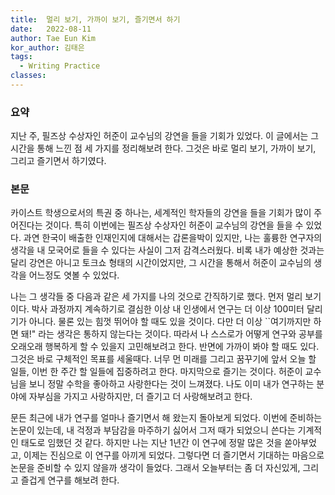 ```yaml
---
title:  멀리 보기, 가까이 보기, 즐기면서 하기
date:   2022-08-11
author: Tae Eun Kim
kor_author: 김태은
tags:
  - Writing Practice
classes: 
---
```


### 요약
지난 주, 필즈상 수상자인 허준이 교수님의 강연을 들을 기회가 있었다. 이 글에서는 그 시간을 통해 느낀 점 세 가지를 정리해보려 한다. 그것은 바로 멀리 보기, 가까이 보기, 그리고 즐기면서 하기였다.

### 본문
카이스트 학생으로서의 특권 중 하나는, 세계적인 학자들의 강연을 들을 기회가 많이 주어진다는 것이다. 특히 이번에는 필즈상 수상자인 허준이 교수님의 강연을 들을 수 있었다. 과연 한국이 배출한 인재인지에 대해서는 갑론을박이 있지만, 나는 훌륭한 연구자의 생각을 내 모국어로 들을 수 있다는 사실이 그저 감격스러웠다. 비록 내가 예상한 것과는 달리 강연은 아니고 토크쇼 형태의 시간이었지만, 그 시간을 통해서 허준이 교수님의 생각을 어느정도 엿볼 수 있었다.

나는 그 생각들 중 다음과 같은 세 가지를 나의 것으로 간직하기로 했다. 먼저 멀리 보기이다. 박사 과정까지 계속하기로 결심한 이상 내 인생에서 연구는 더 이상 100미터 달리기가 아니다. 물론 있는 힘껏 뛰어야 할 때도 있을 것이다. 다만 더 이상 ``여기까지만 하면 돼!" 라는 생각은 통하지 않는다는 것이다. 따라서 나 스스로가 어떻게 연구와 공부를 오래오래 행복하게 할 수 있을지 고민해보려고 한다. 반면에 가까이 봐야 할 때도 있다. 그것은 바로 구체적인 목표를 세울때다. 너무 먼 미래를 그리고 꿈꾸기에 앞서 오늘 할 일들, 이번 한 주간 할 일들에 집중하려고 한다. 마지막으로 즐기는 것이다. 허준이 교수님을 보니 정말 수학을 좋아하고 사랑한다는 것이 느껴졌다. 나도 이미 내가 연구하는 분야에 자부심을 가지고 사랑하지만, 더 즐기고 더 사랑해보려고 한다.

문든 최근에 내가 연구를 얼마나 즐기면서 해 왔는지 돌아보게 되었다. 이번에 준비하는 논문이 있는데, 내 걱정과 부담감을 마주하기 싫어서 그저 때가 되었으니 쓴다는 기계적인 태도로 임했던 것 같다. 하지만 나는 지난 1년간 이 연구에 정말 많은 것을 쏟아부었고, 이제는 진심으로 이 연구를 아끼게 되었다. 그렇다면 더 즐기면서 기대하는 마음으로 논문을 준비할 수 있지 않을까 생각이 들었다. 그래서 오늘부터는 좀 더 자신있게, 그리고 즐겁게 연구를 해보려 한다.